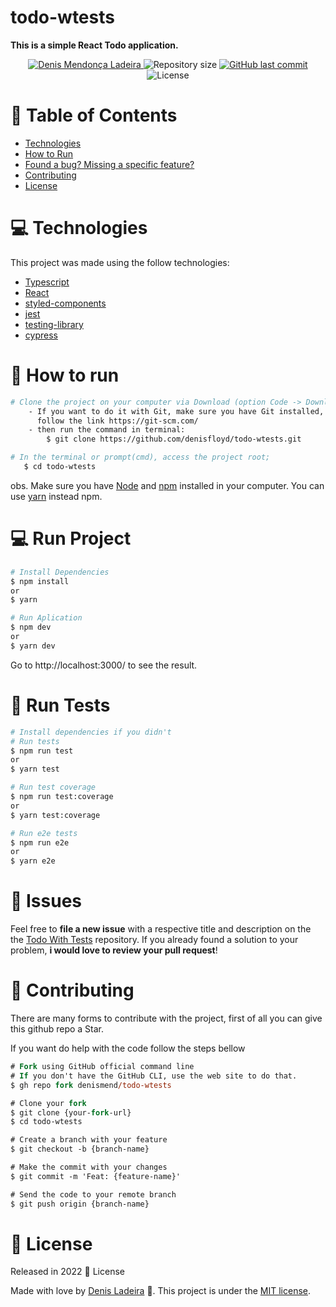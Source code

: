 # todo-wtests

**This is a simple React Todo application.**

<p align="center">
  <a href="https://linkedin.com/in/denis-ladeira-814365115/">
    <img alt="Denis Mendonça Ladeira" src="https://img.shields.io/badge/-DenisLadeira-gray?style=flat&logo=Linkedin&logoColor=white" />
  </a>
  <img alt="Repository size" src="https://img.shields.io/github/repo-size/denisfloyd/todo-wtests?color=gray">
  <a href="https://github.com/denisfloyd/todo-wtests/commits/dev_v1">
    <img alt="GitHub last commit" src="https://img.shields.io/github/last-commit/denisfloyd/todo-wtests?color=gray">
  </a>
  <img alt="License" src="https://img.shields.io/badge/license-MIT-gray">
</p>

# :pushpin: Table of Contents

* [Technologies](#computer-technologies)
* [How to Run](#construction_worker-how-to-run)
* [Found a bug? Missing a specific feature?](#bug-issues)
* [Contributing](#tada-contributing)
* [License](#closed_book-license)

# :computer: Technologies
This project was made using the follow technologies:

* [Typescript](https://www.typescriptlang.org/)
* [React](https://reactjs.org/)
* [styled-components](https://styled-components.com/)
* [jest](https://jestjs.io/)
* [testing-library](https://testing-library.com/)
* [cypress](https://www.cypress.io/)

# :construction_worker: How to run
```bash
# Clone the project on your computer via Download (option Code -> Download ZIP)
    - If you want to do it with Git, make sure you have Git installed,
      follow the link https://git-scm.com/
    - then run the command in terminal:
        $ git clone https://github.com/denisfloyd/todo-wtests.git

# In the terminal or prompt(cmd), access the project root;
   $ cd todo-wtests
```

obs. Make sure you have [Node](https://nodejs.org/en/) and [npm](https://nodejs.org/en/) 
installed in your computer. You can use [yarn](https://yarnpkg.com) instead npm.

# :computer: Run Project
```bash
# Install Dependencies
$ npm install
or
$ yarn

# Run Aplication
$ npm dev
or
$ yarn dev
```
Go to http://localhost:3000/ to see the result.

# :test_tube: Run Tests
```bash
# Install dependencies if you didn't
# Run tests
$ npm run test
or
$ yarn test

# Run test coverage
$ npm run test:coverage
or
$ yarn test:coverage

# Run e2e tests
$ npm run e2e
or
$ yarn e2e
```

# :bug: Issues

Feel free to **file a new issue** with a respective title and description on the the [Todo With Tests](https://github.com/denismend/todo-wtests/issues) repository. If you already found a solution to your problem, **i would love to review your pull request**!

# :tada: Contributing

There are many forms to contribute with the project, first of all you can give this github repo a Star.

If you want do help with the code follow the steps bellow

```ps
# Fork using GitHub official command line
# If you don't have the GitHub CLI, use the web site to do that.
$ gh repo fork denismend/todo-wtests

# Clone your fork
$ git clone {your-fork-url}
$ cd todo-wtests

# Create a branch with your feature
$ git checkout -b {branch-name}

# Make the commit with your changes
$ git commit -m 'Feat: {feature-name}'

# Send the code to your remote branch
$ git push origin {branch-name}
```

# :closed_book: License

Released in 2022 :closed_book: License

Made with love by [Denis Ladeira](https://github.com/denisfloyd) 🚀.
This project is under the [MIT license](./LICENSE).
